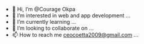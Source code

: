 - 👋 Hi, I’m @Courage Okpa
- 👀 I’m interested in web and app development ...
- 🌱 I’m currently learning ...
- 💞️ I’m looking to collaborate on ...
- 📫 How to reach me ceocoetta2009@gmail.com ...

<!---
ceo09/ceo09 is a ✨ special ✨ repository because its `README.md` (this file) appears on your GitHub profile.
You can click the Preview link to take a look at your changes.
--->
